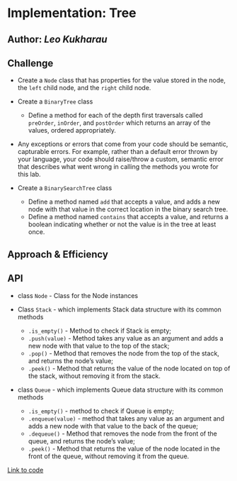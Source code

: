 # Implementation: Tree

## Author: _Leo Kukharau_

## Challenge

- Create a `Node` class that has properties for the value stored in the node, the `left` child node, and the `right` child node.
- Create a `BinaryTree` class
  - Define a method for each of the depth first traversals called `preOrder`, `inOrder`, and `postOrder` which returns an array of the values, ordered appropriately.
- Any exceptions or errors that come from your code should be semantic, capturable errors. For example, rather than a default error thrown by your language, your code should raise/throw a custom, semantic error that describes what went wrong in calling the methods you wrote for this lab.

- Create a `BinarySearchTree` class
  - Define a method named `add` that accepts a value, and adds a new node with that value in the correct location in the binary search tree.
  - Define a method named `contains` that accepts a value, and returns a boolean indicating whether or not the value is in the tree at least once.

## Approach & Efficiency

## API

- class `Node` - Class for the Node instances
- Class `Stack` - which implements Stack data structure with its common methods

  - `.is_empty()` - Method to check if Stack is empty;
  - `.push(value)` - Method takes any value as an argument and adds a new node with that value to the top of the stack;
  - `.pop()` - Method that removes the node from the top of the stack, and returns the node’s value;
  - `.peek()` - Method that returns the value of the node located on top of the stack, without removing it from the stack.

- class `Queue` - which implements Queue data structure with its common methods
  - `.is_empty()` - method to check if Queue is empty;
  - `.enqueue(value)` - method that takes any value as an argument and adds a new node with that value to the back of the queue;
  - `.dequeue()` - Method that removes the node from the front of the queue, and returns the node’s value;
  - `.peek()` - Method that returns the value of the node located in the front of the queue, without removing it from the queue.

<a href="./tree.py">Link to code</a>
